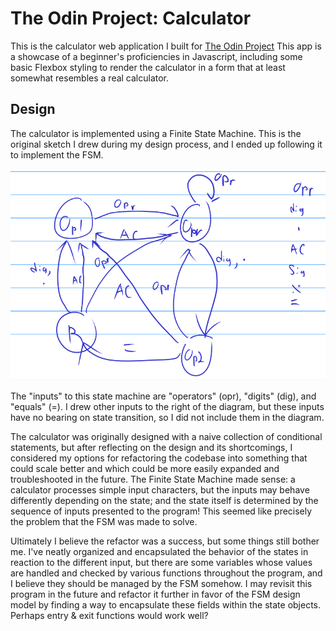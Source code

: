 # The Odin Project: Calculator

This is the calculator web application I built for [The Odin Project](https://www.theodinproject.com/)
This app is a showcase of a beginner's proficiencies in Javascript, including some basic Flexbox styling
to render the calculator in a form that at least somewhat resembles a real calculator.

## Design

The calculator is implemented using a Finite State Machine. This is the original sketch I drew during my design process, and I ended up following it to implement the FSM.

![Odin Calculator Finite State Machine](FSM.png)

The "inputs" to this state machine are "operators" (opr), "digits" (dig), and "equals" (=). 
I drew other inputs to the right of the diagram, but these inputs have no bearing on state transition,
so I did not include them in the diagram.

The calculator was originally designed with a naive collection of conditional statements,
but after reflecting on the design and its shortcomings, I considered my options for refactoring the codebase into something that could scale better and which could be more easily expanded and troubleshooted in the future. The Finite State Machine made sense: a calculator processes simple input characters, but the inputs may behave differently depending on the state; and the state itself is determined by the sequence of inputs presented to the program! This seemed like precisely the problem that the FSM was made to solve.

Ultimately I believe the refactor was a success, but some things still bother me. I've neatly organized and encapsulated the behavior of the states in reaction to the different input, but there are some variables whose values are handled and checked by various functions throughout the program, and I believe they should be managed by the FSM somehow. I may revisit this program in the future and refactor it further in favor of the FSM design model by finding a way to encapsulate these fields within the state objects. Perhaps entry & exit functions would work well?
